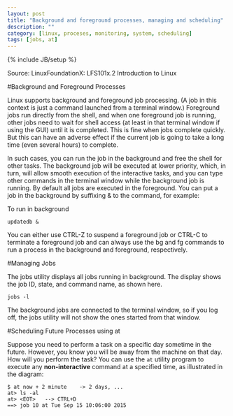 ```yaml
---
layout: post
title: "Background and foreground processes, managing and scheduling"
description: ""
category: [linux, proceses, monitoring, system, scheduling]
tags: [jobs, at]
---
```

{% include JB/setup %}

Source: LinuxFoundationX: LFS101x.2 Introduction to Linux

#Background and Foreground Processes

Linux supports background and foreground job processing. (A job in this context is just a command launched from a terminal window.) Foreground jobs run directly from the shell, and when one foreground job is running, other jobs need to wait for shell access (at least in that terminal window if using the GUI) until it is completed. This is fine when jobs complete quickly. But this can have an adverse effect if the current job is going to take a long time (even several hours) to complete.

In such cases, you can run the job in the background and free the shell for other tasks. The background job will be executed at lower priority, which, in turn, will allow smooth execution of the interactive tasks, and you can type other commands in the terminal window while the background job is running. By default all jobs are executed in the foreground. You can put a job in the background by suffixing & to the command, for example: 

To run in background

    updatedb &

You can either use CTRL-Z to suspend a foreground job or CTRL-C to terminate a foreground job and can always use the bg and fg commands to run a process in the background and foreground, respectively.

#Managing Jobs

The jobs utility displays all jobs running in background. The display shows the job ID, state, and command name, as shown here.

    jobs -l

The background jobs are connected to the terminal window, so if you log off, the jobs utility will not show the ones started from that window.

#Scheduling Future Processes using at

Suppose you need to perform a task on a specific day sometime in the future. However, you know you will be away from the machine on that day. How will you perform the task? You can use the ```at``` utility program to execute any **non-interactive** command at a specified time, as illustrated in the diagram:

    $ at now + 2 minute    -> 2 days, ...
    at> ls -al
    at> <EOT>   --> CTRL+D
    ==> job 10 at Tue Sep 15 10:06:00 2015

